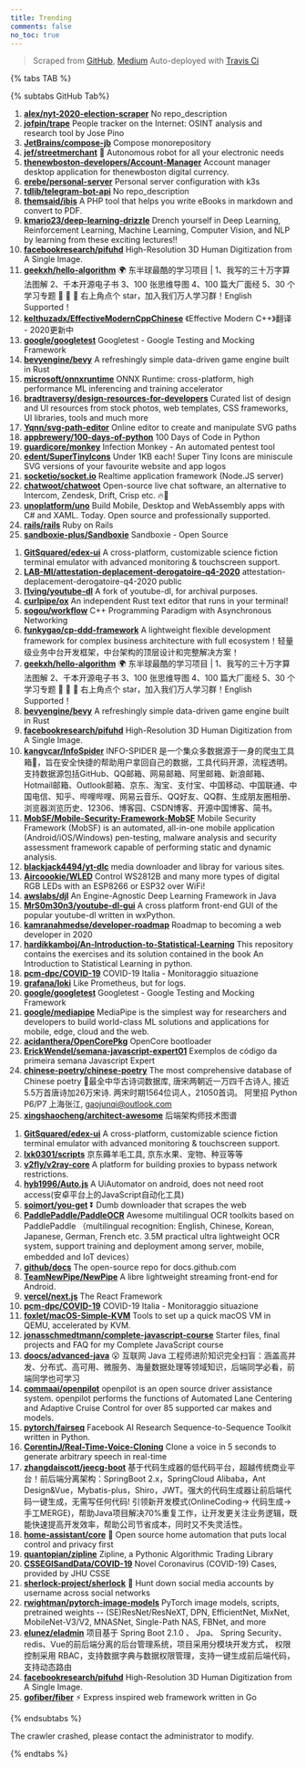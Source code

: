 ```yaml
---
title: Trending
comments: false
no_toc: true
---
```


> Scraped from [GitHub](https://github.com/trending), [Medium](https://medium.com/topic/popular)
Auto-deployed with [Travis Ci](https://travis-ci.org/)

{% tabs TAB %}
<!-- tab GitHub -->
{% subtabs GitHub Tab%}
<!-- tab Daily -->
1. [**alex/nyt-2020-election-scraper**](https://github.com/alex/nyt-2020-election-scraper)
No repo_description
2. [**jofpin/trape**](https://github.com/jofpin/trape)
People tracker on the Internet: OSINT analysis and research tool by Jose Pino
3. [**JetBrains/compose-jb**](https://github.com/JetBrains/compose-jb)
Compose monorepository
4. [**jef/streetmerchant**](https://github.com/jef/streetmerchant)
🤖 Autonomous robot for all your electronic needs
5. [**thenewboston-developers/Account-Manager**](https://github.com/thenewboston-developers/Account-Manager)
Account manager desktop application for thenewboston digital currency.
6. [**erebe/personal-server**](https://github.com/erebe/personal-server)
Personal server configuration with k3s
7. [**tdlib/telegram-bot-api**](https://github.com/tdlib/telegram-bot-api)
No repo_description
8. [**themsaid/ibis**](https://github.com/themsaid/ibis)
A PHP tool that helps you write eBooks in markdown and convert to PDF.
9. [**kmario23/deep-learning-drizzle**](https://github.com/kmario23/deep-learning-drizzle)
Drench yourself in Deep Learning, Reinforcement Learning, Machine Learning, Computer Vision, and NLP by learning from these exciting lectures!!
10. [**facebookresearch/pifuhd**](https://github.com/facebookresearch/pifuhd)
High-Resolution 3D Human Digitization from A Single Image.
11. [**geekxh/hello-algorithm**](https://github.com/geekxh/hello-algorithm)
🌍 东半球最酷的学习项目 | 1、我写的三十万字算法图解 2、千本开源电子书 3、100 张思维导图 4、100 篇大厂面经 5、30 个学习专题 🚀 🚀 🚀 右上角点个 star，加入我们万人学习群！English Supported！
12. [**kelthuzadx/EffectiveModernCppChinese**](https://github.com/kelthuzadx/EffectiveModernCppChinese)
《Effective Modern C++》翻译 - 2020更新中
13. [**google/googletest**](https://github.com/google/googletest)
Googletest - Google Testing and Mocking Framework
14. [**bevyengine/bevy**](https://github.com/bevyengine/bevy)
A refreshingly simple data-driven game engine built in Rust
15. [**microsoft/onnxruntime**](https://github.com/microsoft/onnxruntime)
ONNX Runtime: cross-platform, high performance ML inferencing and training accelerator
16. [**bradtraversy/design-resources-for-developers**](https://github.com/bradtraversy/design-resources-for-developers)
Curated list of design and UI resources from stock photos, web templates, CSS frameworks, UI libraries, tools and much more
17. [**Yqnn/svg-path-editor**](https://github.com/Yqnn/svg-path-editor)
Online editor to create and manipulate SVG paths
18. [**appbrewery/100-days-of-python**](https://github.com/appbrewery/100-days-of-python)
100 Days of Code in Python
19. [**guardicore/monkey**](https://github.com/guardicore/monkey)
Infection Monkey - An automated pentest tool
20. [**edent/SuperTinyIcons**](https://github.com/edent/SuperTinyIcons)
Under 1KB each! Super Tiny Icons are miniscule SVG versions of your favourite website and app logos
21. [**socketio/socket.io**](https://github.com/socketio/socket.io)
Realtime application framework (Node.JS server)
22. [**chatwoot/chatwoot**](https://github.com/chatwoot/chatwoot)
Open-source live chat software, an alternative to Intercom, Zendesk, Drift, Crisp etc. 🔥💬
23. [**unoplatform/uno**](https://github.com/unoplatform/uno)
Build Mobile, Desktop and WebAssembly apps with C# and XAML. Today. Open source and professionally supported.
24. [**rails/rails**](https://github.com/rails/rails)
Ruby on Rails
25. [**sandboxie-plus/Sandboxie**](https://github.com/sandboxie-plus/Sandboxie)
Sandboxie - Open Source
<!-- endtab -->
<!-- tab Weekly -->
1. [**GitSquared/edex-ui**](https://github.com/GitSquared/edex-ui)
A cross-platform, customizable science fiction terminal emulator with advanced monitoring & touchscreen support.
2. [**LAB-MI/attestation-deplacement-derogatoire-q4-2020**](https://github.com/LAB-MI/attestation-deplacement-derogatoire-q4-2020)
attestation-deplacement-derogatoire-q4-2020 public
3. [**l1ving/youtube-dl**](https://github.com/l1ving/youtube-dl)
A fork of youtube-dl, for archival purposes.
4. [**curlpipe/ox**](https://github.com/curlpipe/ox)
An independent Rust text editor that runs in your terminal!
5. [**sogou/workflow**](https://github.com/sogou/workflow)
C++ Programming Paradigm with Asynchronous Networking
6. [**funkygao/cp-ddd-framework**](https://github.com/funkygao/cp-ddd-framework)
A lightweight flexible development framework for complex business architecture with full ecosystem！轻量级业务中台开发框架，中台架构的顶层设计和完整解决方案！
7. [**geekxh/hello-algorithm**](https://github.com/geekxh/hello-algorithm)
🌍 东半球最酷的学习项目 | 1、我写的三十万字算法图解 2、千本开源电子书 3、100 张思维导图 4、100 篇大厂面经 5、30 个学习专题 🚀 🚀 🚀 右上角点个 star，加入我们万人学习群！English Supported！
8. [**bevyengine/bevy**](https://github.com/bevyengine/bevy)
A refreshingly simple data-driven game engine built in Rust
9. [**facebookresearch/pifuhd**](https://github.com/facebookresearch/pifuhd)
High-Resolution 3D Human Digitization from A Single Image.
10. [**kangvcar/InfoSpider**](https://github.com/kangvcar/InfoSpider)
INFO-SPIDER 是一个集众多数据源于一身的爬虫工具箱🧰，旨在安全快捷的帮助用户拿回自己的数据，工具代码开源，流程透明。支持数据源包括GitHub、QQ邮箱、网易邮箱、阿里邮箱、新浪邮箱、Hotmail邮箱、Outlook邮箱、京东、淘宝、支付宝、中国移动、中国联通、中国电信、知乎、哔哩哔哩、网易云音乐、QQ好友、QQ群、生成朋友圈相册、浏览器浏览历史、12306、博客园、CSDN博客、开源中国博客、简书。
11. [**MobSF/Mobile-Security-Framework-MobSF**](https://github.com/MobSF/Mobile-Security-Framework-MobSF)
Mobile Security Framework (MobSF) is an automated, all-in-one mobile application (Android/iOS/Windows) pen-testing, malware analysis and security assessment framework capable of performing static and dynamic analysis.
12. [**blackjack4494/yt-dlc**](https://github.com/blackjack4494/yt-dlc)
media downloader and libray for various sites.
13. [**Aircoookie/WLED**](https://github.com/Aircoookie/WLED)
Control WS2812B and many more types of digital RGB LEDs with an ESP8266 or ESP32 over WiFi!
14. [**awslabs/djl**](https://github.com/awslabs/djl)
An Engine-Agnostic Deep Learning Framework in Java
15. [**MrS0m30n3/youtube-dl-gui**](https://github.com/MrS0m30n3/youtube-dl-gui)
A cross platform front-end GUI of the popular youtube-dl written in wxPython.
16. [**kamranahmedse/developer-roadmap**](https://github.com/kamranahmedse/developer-roadmap)
Roadmap to becoming a web developer in 2020
17. [**hardikkamboj/An-Introduction-to-Statistical-Learning**](https://github.com/hardikkamboj/An-Introduction-to-Statistical-Learning)
This repository contains the exercises and its solution contained in the book An Introduction to Statistical Learning in python.
18. [**pcm-dpc/COVID-19**](https://github.com/pcm-dpc/COVID-19)
COVID-19 Italia - Monitoraggio situazione
19. [**grafana/loki**](https://github.com/grafana/loki)
Like Prometheus, but for logs.
20. [**google/googletest**](https://github.com/google/googletest)
Googletest - Google Testing and Mocking Framework
21. [**google/mediapipe**](https://github.com/google/mediapipe)
MediaPipe is the simplest way for researchers and developers to build world-class ML solutions and applications for mobile, edge, cloud and the web.
22. [**acidanthera/OpenCorePkg**](https://github.com/acidanthera/OpenCorePkg)
OpenCore bootloader
23. [**ErickWendel/semana-javascript-expert01**](https://github.com/ErickWendel/semana-javascript-expert01)
Exemplos de código da primeira semana Javascript Expert
24. [**chinese-poetry/chinese-poetry**](https://github.com/chinese-poetry/chinese-poetry)
The most comprehensive database of Chinese poetry 🧶最全中华古诗词数据库, 唐宋两朝近一万四千古诗人, 接近5.5万首唐诗加26万宋诗. 两宋时期1564位词人，21050首词。 阿里招 Python P6/P7 上海张江, gaojunqi@outlook.com
25. [**xingshaocheng/architect-awesome**](https://github.com/xingshaocheng/architect-awesome)
后端架构师技术图谱
<!-- endtab -->
<!-- tab Monthly -->
1. [**GitSquared/edex-ui**](https://github.com/GitSquared/edex-ui)
A cross-platform, customizable science fiction terminal emulator with advanced monitoring & touchscreen support.
2. [**lxk0301/scripts**](https://github.com/lxk0301/scripts)
京东薅羊毛工具, 京东水果、宠物、种豆等等
3. [**v2fly/v2ray-core**](https://github.com/v2fly/v2ray-core)
A platform for building proxies to bypass network restrictions.
4. [**hyb1996/Auto.js**](https://github.com/hyb1996/Auto.js)
A UiAutomator on android, does not need root access(安卓平台上的JavaScript自动化工具)
5. [**soimort/you-get**](https://github.com/soimort/you-get)
⏬ Dumb downloader that scrapes the web
6. [**PaddlePaddle/PaddleOCR**](https://github.com/PaddlePaddle/PaddleOCR)
Awesome multilingual OCR toolkits based on PaddlePaddle （multilingual recognition: English, Chinese, Korean, Japanese, German, French etc. 3.5M practical ultra lightweight OCR system, support training and deployment among server, mobile, embedded and IoT devices）
7. [**github/docs**](https://github.com/github/docs)
The open-source repo for docs.github.com
8. [**TeamNewPipe/NewPipe**](https://github.com/TeamNewPipe/NewPipe)
A libre lightweight streaming front-end for Android.
9. [**vercel/next.js**](https://github.com/vercel/next.js)
The React Framework
10. [**pcm-dpc/COVID-19**](https://github.com/pcm-dpc/COVID-19)
COVID-19 Italia - Monitoraggio situazione
11. [**foxlet/macOS-Simple-KVM**](https://github.com/foxlet/macOS-Simple-KVM)
Tools to set up a quick macOS VM in QEMU, accelerated by KVM.
12. [**jonasschmedtmann/complete-javascript-course**](https://github.com/jonasschmedtmann/complete-javascript-course)
Starter files, final projects and FAQ for my Complete JavaScript course
13. [**doocs/advanced-java**](https://github.com/doocs/advanced-java)
😮 互联网 Java 工程师进阶知识完全扫盲：涵盖高并发、分布式、高可用、微服务、海量数据处理等领域知识，后端同学必看，前端同学也可学习
14. [**commaai/openpilot**](https://github.com/commaai/openpilot)
openpilot is an open source driver assistance system. openpilot performs the functions of Automated Lane Centering and Adaptive Cruise Control for over 85 supported car makes and models.
15. [**pytorch/fairseq**](https://github.com/pytorch/fairseq)
Facebook AI Research Sequence-to-Sequence Toolkit written in Python.
16. [**CorentinJ/Real-Time-Voice-Cloning**](https://github.com/CorentinJ/Real-Time-Voice-Cloning)
Clone a voice in 5 seconds to generate arbitrary speech in real-time
17. [**zhangdaiscott/jeecg-boot**](https://github.com/zhangdaiscott/jeecg-boot)
基于代码生成器的低代码平台，超越传统商业平台！前后端分离架构：SpringBoot 2.x，SpringCloud Alibaba，Ant Design&Vue，Mybatis-plus，Shiro，JWT。强大的代码生成器让前后端代码一键生成，无需写任何代码! 引领新开发模式(OnlineCoding-> 代码生成-> 手工MERGE)，帮助Java项目解决70%重复工作，让开发更关注业务逻辑，既能快速提高开发效率，帮助公司节省成本，同时又不失灵活性。
18. [**home-assistant/core**](https://github.com/home-assistant/core)
🏡 Open source home automation that puts local control and privacy first
19. [**quantopian/zipline**](https://github.com/quantopian/zipline)
Zipline, a Pythonic Algorithmic Trading Library
20. [**CSSEGISandData/COVID-19**](https://github.com/CSSEGISandData/COVID-19)
Novel Coronavirus (COVID-19) Cases, provided by JHU CSSE
21. [**sherlock-project/sherlock**](https://github.com/sherlock-project/sherlock)
🔎 Hunt down social media accounts by username across social networks
22. [**rwightman/pytorch-image-models**](https://github.com/rwightman/pytorch-image-models)
PyTorch image models, scripts, pretrained weights -- (SE)ResNet/ResNeXT, DPN, EfficientNet, MixNet, MobileNet-V3/V2, MNASNet, Single-Path NAS, FBNet, and more
23. [**elunez/eladmin**](https://github.com/elunez/eladmin)
项目基于 Spring Boot 2.1.0 、 Jpa、 Spring Security、redis、Vue的前后端分离的后台管理系统，项目采用分模块开发方式， 权限控制采用 RBAC，支持数据字典与数据权限管理，支持一键生成前后端代码，支持动态路由
24. [**facebookresearch/pifuhd**](https://github.com/facebookresearch/pifuhd)
High-Resolution 3D Human Digitization from A Single Image.
25. [**gofiber/fiber**](https://github.com/gofiber/fiber)
⚡️ Express inspired web framework written in Go
<!-- endtab -->
{% endsubtabs %}
<!-- endtab -->
<!-- tab Medium -->
The crawler crashed, please contact the administrator to modify.
<!-- endtab -->
{% endtabs %}
